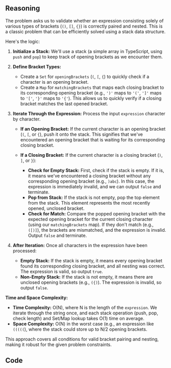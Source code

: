 ## Reasoning

The problem asks us to validate whether an expression consisting solely of various types of brackets (`()`, `[]`, `{}`) is correctly paired and nested. This is a classic problem that can be efficiently solved using a stack data structure.

Here's the logic:

1.  **Initialize a Stack:** We'll use a stack (a simple array in TypeScript, using `push` and `pop`) to keep track of opening brackets as we encounter them.

2.  **Define Bracket Types:**
    *   Create a `Set` for `openingBrackets` (`(`, `[`, `{`) to quickly check if a character is an opening bracket.
    *   Create a `Map` for `matchingBrackets` that maps each closing bracket to its corresponding opening bracket (e.g., `')'` maps to `'('`, `']'` maps to `'['`, `'}'` maps to `'{'`). This allows us to quickly verify if a closing bracket matches the last opened bracket.

3.  **Iterate Through the Expression:** Process the input `expression` character by character.

    *   **If an Opening Bracket:** If the current character is an opening bracket (`(`, `[`, or `{`), push it onto the stack. This signifies that we've encountered an opening bracket that is waiting for its corresponding closing bracket.

    *   **If a Closing Bracket:** If the current character is a closing bracket (`)`, `]`, or `}`):
        *   **Check for Empty Stack:** First, check if the stack is empty. If it is, it means we've encountered a closing bracket without any corresponding opening bracket (e.g., `)abc`). In this case, the expression is immediately invalid, and we can output `false` and terminate.
        *   **Pop from Stack:** If the stack is not empty, pop the top element from the stack. This element represents the most recently opened, unclosed bracket.
        *   **Check for Match:** Compare the popped opening bracket with the expected opening bracket for the current closing character (using our `matchingBrackets` map). If they don't match (e.g., `([)]`), the brackets are mismatched, and the expression is invalid. Output `false` and terminate.

4.  **After Iteration:** Once all characters in the expression have been processed:
    *   **Empty Stack:** If the stack is empty, it means every opening bracket found its corresponding closing bracket, and all nesting was correct. The expression is valid, so output `true`.
    *   **Non-Empty Stack:** If the stack is not empty, it means there are unclosed opening brackets (e.g., `({)`). The expression is invalid, so output `false`.

**Time and Space Complexity:**
*   **Time Complexity:** O(N), where N is the length of the `expression`. We iterate through the string once, and each stack operation (push, pop, check length) and Set/Map lookup takes O(1) time on average.
*   **Space Complexity:** O(N) in the worst case (e.g., an expression like `(((((`), where the stack could store up to N/2 opening brackets.

This approach covers all conditions for valid bracket pairing and nesting, making it robust for the given problem constraints.

## Code